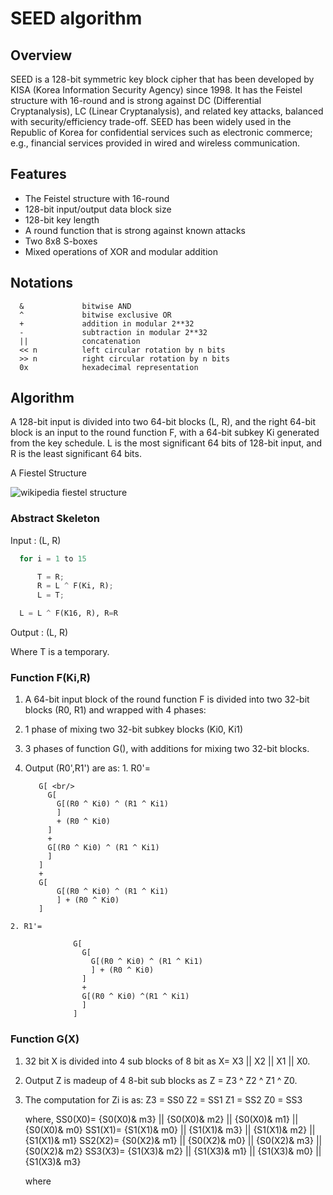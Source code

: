 # SEED algorithm

## Overview

SEED is a 128-bit symmetric key block cipher that has been developed by KISA (Korea Information Security Agency) since 1998. It has the Feistel
structure with 16-round and is strong against DC (Differential Cryptanalysis), LC (Linear Cryptanalysis), and related key attacks, balanced with security/efficiency trade-off. SEED has been widely used in the Republic of Korea for confidential services such as electronic commerce; e.g., financial services provided in wired and wireless communication.


## Features
-  The Feistel structure with 16-round
-  128-bit input/output data block size
-  128-bit key length
-  A round function that is strong against known attacks
-  Two 8x8 S-boxes
-  Mixed operations of XOR and modular addition

## Notations
      &             bitwise AND
      ^             bitwise exclusive OR
      +             addition in modular 2**32
      -             subtraction in modular 2**32
      ||            concatenation
      << n          left circular rotation by n bits
      >> n          right circular rotation by n bits
      0x            hexadecimal representation

## Algorithm

A 128-bit input is divided into two 64-bit blocks (L, R), and the right 64-bit block is an input to the round function F, with a 64-bit subkey Ki generated from the key schedule.  L is the most significant 64 bits of 128-bit input, and R is the least significant 64 bits.

A Fiestel Structure

![wikipedia fiestel structure](https://upload.wikimedia.org/wikipedia/commons/f/fa/Feistel_cipher_diagram_en.svg "16 ROUNDS in SEED ENCRYPTION & DECRYPTION")


### Abstract Skeleton
Input : (L, R)

```python
  for i = 1 to 15

      T = R;
      R = L ^ F(Ki, R);
      L = T;

  L = L ^ F(K16, R), R=R
```
  Output : (L, R)

  Where T is a temporary.

### Function F(Ki,R)


1. A 64-bit input block of the round function F is divided into two 32-bit blocks (R0, R1) and wrapped with 4 phases:
  1. 1 phase of mixing two 32-bit subkey blocks (Ki0, Ki1)
  2. 3 phases of function G(), with additions for mixing two 32-bit blocks.
  3. Output (R0',R1') are as:
    1. R0'= 
            
            G[ <br/>
              G[  
                G[(R0 ^ Ki0) ^ (R1 ^ Ki1)
                ]
                + (R0 ^ Ki0)
              ]
              + 
              G[(R0 ^ Ki0) ^ (R1 ^ Ki1)
              ]
            ] 
            + 
            G[ 
                G[(R0 ^ Ki0) ^ (R1 ^ Ki1)
                ] + (R0 ^ Ki0)
            ]
            
    2. R1'= 
            
                  G[ 
                    G[ 
                      G[(R0 ^ Ki0) ^ (R1 ^ Ki1)
                      ] + (R0 ^ Ki0)
                    ] 
                    + 
                    G[(R0 ^ Ki0) ^(R1 ^ Ki1)
                    ]
                  ]

  
### Function G(X)
1. 32 bit X is divided into 4 sub blocks of 8 bit as X= X3 || X2 || X1 || X0.
2. Output Z is madeup of 4 8-bit sub blocks as Z = Z3 ^ Z2 ^ Z1 ^ Z0.
3. The computation for Zi is as:
      Z3 = SS0
      Z2 = SS1
      Z1 = SS2
      Z0 = SS3

      where,
      SS0(X0)= {S0(X0)& m3} || {S0(X0)& m2} || {S0(X0)& m1} || {S0(X0)& m0}
      SS1(X1)= {S1(X1)& m0} || {S1(X1)& m3} || {S1(X1)& m2} || {S1(X1)& m1}
      SS2(X2)= {S0(X2)& m1} || {S0(X2)& m0} || {S0(X2)& m3} || {S0(X2)& m2}
      SS3(X3)= {S1(X3)& m2} || {S1(X3)& m1} || {S1(X3)& m0} || {S1(X3)& m3}
      
      where
      

